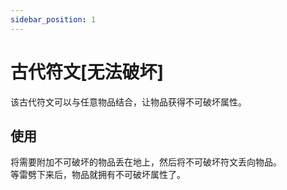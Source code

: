 ```yaml
---
sidebar_position: 1
---
```


# 古代符文[无法破坏]

该古代符文可以与任意物品结合，让物品获得不可破坏属性。

## 使用

将需要附加不可破坏的物品丢在地上，然后将不可破坏符文丢向物品。  
等雷劈下来后，物品就拥有不可破坏属性了。
